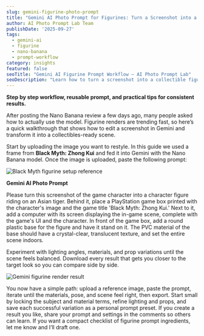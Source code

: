 ```yaml
---
slug: gemini-figurine-photo-prompt
title: "Gemini AI Photo Prompt for Figurines: Turn a Screenshot into a Collectible Scene with Nano Banana"
author: AI Photo Prompt Lab Team
publishDate: '2025-09-27'
tags:
  - gemini-ai
  - figurine
  - nano-banana
  - prompt-workflow
category: insights
featured: false
seoTitle: "Gemini AI Figurine Prompt Workflow – AI Photo Prompt Lab"
seoDescription: "Learn how to turn a screenshot into a collectible figurine scene using Gemini’s Nano Banana model with our reusable prompt and workflow tips."
---
```


**Step by step workflow, reusable prompt, and practical tips for consistent results.**

After posting the Nano Banana review a few days ago, many people asked how to actually use the model. Figurine renders are trending fast, so here’s a quick walkthrough that shows how to edit a screenshot in Gemini and transform it into a collectibles-ready scene.

Start by uploading the image you want to restyle. In this guide we used a frame from **Black Myth: Zhong Kui** and fed it into Gemini with the Nano Banana model. Once the image is uploaded, paste the following prompt:

![Black Myth figurine setup reference](https://img.aiphotoprompt.net/2025/09/eed7d5e1fbd05d1e7673a3c3ca82179c.png)

**Gemini AI Photo Prompt**

Please turn this screenshot of the game character into a character figure riding on an Asian tiger. Behind it, place a PlayStation game box printed with the character's image and the game title 'Black Myth: Zhong Kui.' Next to it, add a computer with its screen displaying the in-game scene, complete with the game's UI and the character. In front of the game box, add a round plastic base for the figure and have it stand on it. The PVC material of the base should have a crystal-clear, translucent texture, and set the entire scene indoors.

Experiment with lighting angles, materials, and prop variations until the scene feels balanced. Download every result that gets you closer to the target look so you can compare side by side.

![Gemini figurine render result](https://img.aiphotoprompt.net/2025/09/fc15235fc51894d44a75dbb76d530d71.png)

You now have a simple path: upload a reference image, paste the prompt, iterate until the materials, pose, and scene feel right, then export. Start small by locking the subject and material terms, refine lighting and props, and save each successful variation as a personal prompt preset. If you create a result you like, share your prompt and settings in the comments so others can learn. If you want a compact checklist of figurine prompt ingredients, let me know and I’ll draft one.
